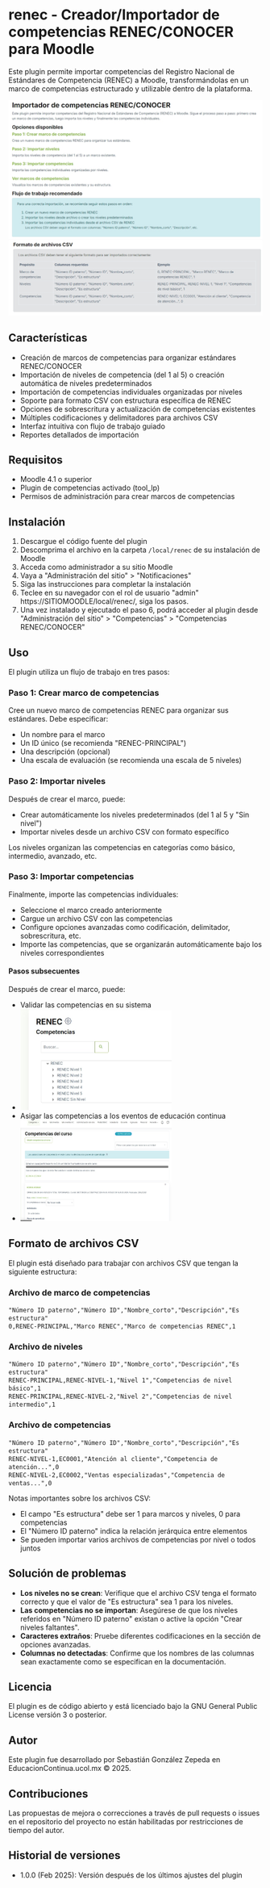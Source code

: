 # renec - Creador/Importador de competencias RENEC/CONOCER para Moodle

Este plugin permite importar competencias del Registro Nacional de Estándares de Competencia (RENEC) a Moodle, transformándolas en un marco de competencias estructurado y utilizable dentro de la plataforma.

![Screen 1 RENEC](pix/screen.jpeg "Screen RENEC")
![Screen 2 RENEC](pix/screen1.jpeg "Screen RENEC")

## Características

- Creación de marcos de competencias para organizar estándares RENEC/CONOCER
- Importación de niveles de competencia (del 1 al 5) o creación automática de niveles predeterminados
- Importación de competencias individuales organizadas por niveles
- Soporte para formato CSV con estructura específica de RENEC
- Opciones de sobrescritura y actualización de competencias existentes
- Múltiples codificaciones y delimitadores para archivos CSV
- Interfaz intuitiva con flujo de trabajo guiado
- Reportes detallados de importación

## Requisitos

- Moodle 4.1 o superior
- Plugin de competencias activado (tool_lp)
- Permisos de administración para crear marcos de competencias

## Instalación

1. Descargue el código fuente del plugin
2. Descomprima el archivo en la carpeta `/local/renec` de su instalación de Moodle
3. Acceda como administrador a su sitio Moodle
4. Vaya a "Administración del sitio" > "Notificaciones"
5. Siga las instrucciones para completar la instalación
6. Teclee en su navegador con el rol de usuario "admin" https://SITIOMOODLE/local/renec/, siga los pasos. 
7. Una vez instalado y ejecutado el paso 6, podrá acceder al plugin desde "Administración del sitio" > "Competencias" > "Competencias RENEC/CONOCER"

## Uso

El plugin utiliza un flujo de trabajo en tres pasos:

### Paso 1: Crear marco de competencias

Cree un nuevo marco de competencias RENEC para organizar sus estándares. Debe especificar:
- Un nombre para el marco
- Un ID único (se recomienda "RENEC-PRINCIPAL")
- Una descripción (opcional)
- Una escala de evaluación (se recomienda una escala de 5 niveles)

### Paso 2: Importar niveles

Después de crear el marco, puede:
- Crear automáticamente los niveles predeterminados (del 1 al 5 y "Sin nivel")
- Importar niveles desde un archivo CSV con formato específico

Los niveles organizan las competencias en categorías como básico, intermedio, avanzado, etc.

### Paso 3: Importar competencias

Finalmente, importe las competencias individuales:
- Seleccione el marco creado anteriormente
- Cargue un archivo CSV con las competencias
- Configure opciones avanzadas como codificación, delimitador, sobrescritura, etc.
- Importe las competencias, que se organizarán automáticamente bajo los niveles correspondientes

#### Pasos subsecuentes

Después de crear el marco, puede:
- Validar las competencias en su sistema
- <img src="pix/screen3.jpg" alt="Asignar competencias a los eventos" title="RENEC" width="300" height="200">
- Asigar las competencias a los eventos de educación continua
- <img src="pix/screen2.jpg" alt="Relacion de competencias" title="RENEC" width="300" height="200">

  
## Formato de archivos CSV

El plugin está diseñado para trabajar con archivos CSV que tengan la siguiente estructura:

### Archivo de marco de competencias
```csv
"Número ID paterno","Número ID","Nombre_corto","Descripción","Es estructura"
0,RENEC-PRINCIPAL,"Marco RENEC","Marco de competencias RENEC",1
```

### Archivo de niveles
```csv
"Número ID paterno","Número ID","Nombre_corto","Descripción","Es estructura"
RENEC-PRINCIPAL,RENEC-NIVEL-1,"Nivel 1","Competencias de nivel básico",1
RENEC-PRINCIPAL,RENEC-NIVEL-2,"Nivel 2","Competencias de nivel intermedio",1
```

### Archivo de competencias
```csv
"Número ID paterno","Número ID","Nombre_corto","Descripción","Es estructura"
RENEC-NIVEL-1,EC0001,"Atención al cliente","Competencia de atención...",0
RENEC-NIVEL-2,EC0002,"Ventas especializadas","Competencia de ventas...",0
```

Notas importantes sobre los archivos CSV:
- El campo "Es estructura" debe ser 1 para marcos y niveles, 0 para competencias
- El "Número ID paterno" indica la relación jerárquica entre elementos
- Se pueden importar varios archivos de competencias por nivel o todos juntos

## Solución de problemas

- **Los niveles no se crean**: Verifique que el archivo CSV tenga el formato correcto y que el valor de "Es estructura" sea 1 para los niveles.
- **Las competencias no se importan**: Asegúrese de que los niveles referidos en "Número ID paterno" existan o active la opción "Crear niveles faltantes".
- **Caracteres extraños**: Pruebe diferentes codificaciones en la sección de opciones avanzadas.
- **Columnas no detectadas**: Confirme que los nombres de las columnas sean exactamente como se especifican en la documentación.

## Licencia

El plugin es de código abierto y está licenciado bajo la GNU General Public License versión 3 o posterior.

## Autor

Este plugin fue desarrollado por Sebastián González Zepeda en EducacionContinua.ucol.mx © 2025.

## Contribuciones

Las propuestas de mejora o correcciones a través de pull requests o issues en el repositorio del proyecto no están habilitadas por restricciones de tiempo del autor.

## Historial de versiones

- 1.0.0 (Feb 2025): Versión después de los últimos ajustes del plugin
